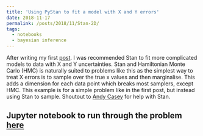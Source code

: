 ```yaml
---
title: 'Using PyStan to fit a model with X and Y errors'
date: 2018-11-17
permalink: /posts/2018/11/Stan-2D/
tags:
  - notebooks
  - bayesian inference
---
```


After writing my first [post](/posts/2018/11/2d-errors/). I was recommended Stan to fit more complicated models to data with X and Y uncertainties. Stan and Hamiltonian Monte Carlo (HMC) is naturally suited to problems like this as the simplest way to treat X errors is to sample over the true x values and then marginalise. This adds a dimension for each data point which breaks most samplers, except HMC. This example is for a simple problem like in the first post, but instead using Stan to sample. Shoutout to [Andy Casey](http://astrowizici.st) for help with Stan.

Jupyter notebook to run through the problem [here](https://github.com/nikhil-sarin/2Derrors/blob/master/Using_stan_to_sample.ipynb)
------
